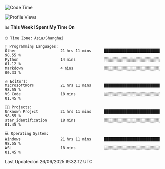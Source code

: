 <!--START_SECTION:waka-->
![Code Time](http://img.shields.io/badge/Code%20Time-3%2C022%20hrs%202%20mins-blue)

![Profile Views](http://img.shields.io/badge/Profile%20Views-0-blue)

📊 **This Week I Spent My Time On** 

```text
🕑︎ Time Zone: Asia/Shanghai

💬 Programming Languages: 
Other                    21 hrs 11 mins      █████████████████████████   98.55 % 
Python                   14 mins             ░░░░░░░░░░░░░░░░░░░░░░░░░   01.12 % 
Markdown                 4 mins              ░░░░░░░░░░░░░░░░░░░░░░░░░   00.33 % 

🔥 Editors: 
MicrosoftWord            21 hrs 11 mins      █████████████████████████   98.55 % 
VS Code                  18 mins             ░░░░░░░░░░░░░░░░░░░░░░░░░   01.45 % 

🐱‍💻 Projects: 
Unknown Project          21 hrs 11 mins      █████████████████████████   98.55 % 
star_identification      18 mins             ░░░░░░░░░░░░░░░░░░░░░░░░░   01.45 % 

💻 Operating System: 
Windows                  21 hrs 11 mins      █████████████████████████   98.55 % 
WSL                      18 mins             ░░░░░░░░░░░░░░░░░░░░░░░░░   01.45 % 
```


 Last Updated on 26/06/2025 19:32:12 UTC
<!--END_SECTION:waka-->